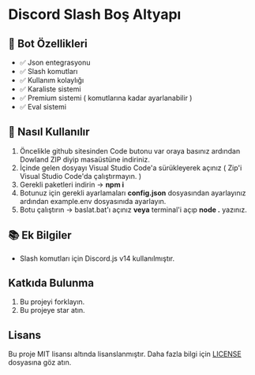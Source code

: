 
# Discord Slash Boş Altyapı

## 📑 Bot Özellikleri
- ✅ Json entegrasyonu
- ✅ Slash komutları
- ✅ Kullanım kolaylığı
- ✅ Karaliste sistemi
- ✅ Premium sistemi ( komutlarına kadar ayarlanabilir )
- ✅ Eval sistemi

## 🚀 Nasıl Kullanılır
1. Öncelikle github sitesinden Code butonu var oraya basınız ardından Dowland ZIP diyip masaüstüne indiriniz.
2. İçinde gelen dosyayı Visual Studio Code'a sürükleyerek açınız ( Zip'i Visual Studio Code'da çalıştırmayın. )
3. Gerekli paketleri indirin -> **npm i**
4. Botunuz için gerekli ayarlamaları **config.json** dosyasından ayarlayınız ardından example.env dosyasınıda ayarlayın.
5. Botu çalıştırın -> baslat.bat'ı açınız **veya** terminal'i açıp **node .** yazınız.

## 📚 Ek Bilgiler
- Slash komutları için Discord.js v14 kullanılmıştır.

## Katkıda Bulunma
1. Bu projeyi forklayın.
2. Bu projeye star atın.

## Lisans
Bu proje MIT lisansı altında lisanslanmıştır. Daha fazla bilgi için [LICENSE](https://github.com/SlenzyCode/advanced-bos-altyapi/blob/main/LICENSE) dosyasına göz atın.
